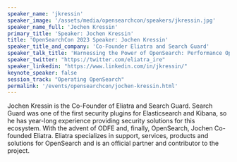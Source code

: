 ```yaml
---
speaker_name: 'jkressin'
speaker_image: '/assets/media/opensearchcon/speakers/jkressin.jpg'
speaker_name_full: 'Jochen Kressin'
primary_title: 'Speaker: Jochen Kressin'
title: 'OpenSearchCon 2023 Speaker: Jochen Kressin'
speaker_title_and_company: 'Co-Founder Eliatra and Search Guard'
speaker_talk_title: 'Harnessing the Power of OpenSearch: Performance Optimization Techniques for High-Performing Clusters'
speaker_twitter: "https://twitter.com/eliatra_ire"
speaker_linkedin: "https://www.linkedin.com/in/jkressin/"
keynote_speaker: false
session_track: "Operating OpenSearch"
permalink: '/events/opensearchcon/jochen-kressin.html'
---
```


Jochen Kressin is the Co-Founder of Eliatra and Search Guard. Search Guard was one of the first security plugins for Elasticsearch and Kibana, so he has year-long experience providing security solutions for this ecosystem. With the advent of ODFE and, finally, OpenSearch, Jochen Co-founded Eliatra. Eliatra specializes in support, services, products and solutions for OpenSearch and is an official partner and contributor to the project.

